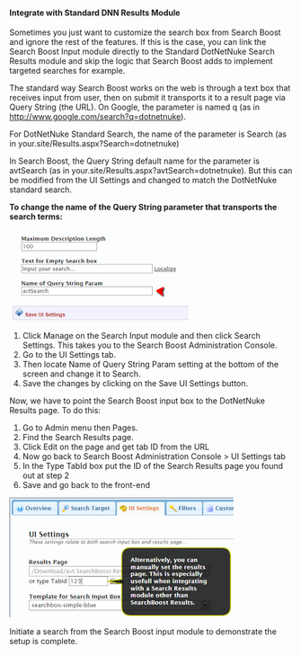 #### Integrate with Standard DNN Results Module

Sometimes you just want to customize the search box from Search Boost and ignore the rest of the features. If this is the case, you can link the Search Boost Input module directly to the Standard DotNetNuke Search Results module and skip the logic that Search Boost adds to implement targeted searches for example.

The standard way Search Boost works on the web is through a text box that receives input from user, then on submit it transports it to a result page via Query String (the URL). On Google, the parameter is named q (as in http://www.google.com/search?q=dotnetnuke).

For DotNetNuke Standard Search, the name of the parameter is Search (as in your.site/Results.aspx?Search=dotnetnuke)

In Search Boost, the Query String default name for the parameter is avtSearch (as in your.site/Results.aspx?avtSearch=dotnetnuke). But this can be modified from the UI Settings and changed to match the DotNetNuke standard search.



**To change the name of the Query String parameter that transports the search terms:**

![](search-query-string-param.png)

1. Click Manage on the Search Input module and then click Search Settings. This takes you to the Search Boost Administration Console.
2. Go to the UI Settings tab.
3. Then locate Name of Query String Param setting at the bottom of the screen and change it to Search.
4. Save the changes by clicking on the Save UI Settings button.

Now, we have to point the Search Boost input box to the DotNetNuke Results page. To do this:
1. Go to Admin menu then Pages.
2. Find the Search Results page. 
3. Click Edit on the page and get tab ID from the URL
4. Now go back to Search Boost Administration Console > UI Settings tab
5. In the Type TabId box put the ID of the Search Results page you found out at step 2
6. Save and go back to the front-end

![](search-results-page-byid.png)

Initiate a search from the Search Boost input module to demonstrate the setup is complete.
